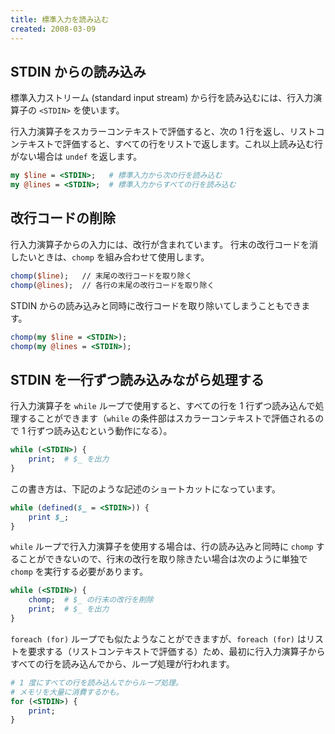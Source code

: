 ```yaml
---
title: 標準入力を読み込む
created: 2008-03-09
---
```


STDIN からの読み込み
----

標準入力ストリーム (standard input stream) から行を読み込むには、行入力演算子の `<STDIN>` を使います。

行入力演算子をスカラーコンテキストで評価すると、次の 1 行を返し、リストコンテキストで評価すると、すべての行をリストで返します。これ以上読み込む行がない場合は `undef` を返します。

```perl
my $line = <STDIN>;   # 標準入力から次の行を読み込む
my @lines = <STDIN>;  # 標準入力からすべての行を読み込む
```

改行コードの削除
----

行入力演算子からの入力には、改行が含まれています。
行末の改行コードを消したいときは、`chomp` を組み合わせて使用します。

```perl
chomp($line);   // 末尾の改行コードを取り除く
chomp(@lines);  // 各行の末尾の改行コードを取り除く
```

STDIN からの読み込みと同時に改行コードを取り除いてしまうこともできます。

```perl
chomp(my $line = <STDIN>);
chomp(my @lines = <STDIN>);
```

STDIN を一行ずつ読み込みながら処理する
----

行入力演算子を `while` ループで使用すると、すべての行を 1 行ずつ読み込んで処理することができます（`while` の条件部はスカラーコンテキストで評価されるので 1 行ずつ読み込むという動作になる）。

```perl
while (<STDIN>) {
    print;  # $_ を出力
}
```

この書き方は、下記のような記述のショートカットになっています。

```perl
while (defined($_ = <STDIN>)) {
    print $_;
}
```

`while` ループで行入力演算子を使用する場合は、行の読み込みと同時に `chomp` することができないので、行末の改行を取り除きたい場合は次のように単独で `chomp` を実行する必要があります。

```perl
while (<STDIN>) {
    chomp;  # $_ の行末の改行を削除
    print;  # $_ を出力
}
```

`foreach (for)` ループでも似たようなことができますが、`foreach (for)` はリストを要求する（リストコンテキストで評価する）ため、最初に行入力演算子からすべての行を読み込んでから、ループ処理が行われます。

```perl
# 1 度にすべての行を読み込んでからループ処理。
# メモリを大量に消費するかも。
for (<STDIN>) {
    print;
}
```

